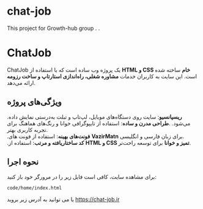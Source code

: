 # chat-job
This project for Growth-hub group
.
.
# ChatJob

ChatJob یک پروژه وب ساده است که با استفاده از **HTML و CSS خام** ساخته شده است. این سایت به کاربران خدمات **مشاوره شغلی، راه‌اندازی استارتاپ و ساخت رزومه** ارائه می‌دهد.

## ویژگی‌های پروژه 
  .**ریسپانسیو**: سایت روی دستگاه‌های موبایل، لپ‌تاپ و تبلت به‌درستی نمایش داده می‌شود.
  .**طراحی مدرن و ساده**: استفاده از تایپوگرافی خوانا و رنگ‌های هماهنگ برای تجربه کاربری بهتر.  
  .**فونت‌های بهینه**: استفاده از فونت های **VazirMatn** برای زبان فارسی و انگلیسی.      
  .**کد ساختاریافته و مرتب**: استفاده از **HTML و CSS تمیز و خوانا** برای توسعه راحت‌تر. 

## نحوه اجرا 
برای مشاهده سایت، کافی است فایل زیر را در مرورگر خود باز کنید:
```bash
code/home/index.html
```		
یا می توانید به آدرس زیر بروید
https://chat-job.ir